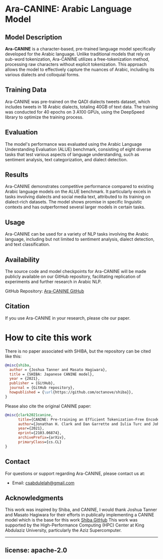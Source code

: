# Ara-CANINE: Arabic Language Model


## Model Description

**Ara-CANINE** is a character-based, pre-trained language model specifically developed for the Arabic language. Unlike traditional models that rely on sub-word tokenization, Ara-CANINE utilizes a free-tokenization method, processing raw characters without explicit tokenization. This approach allows the model to effectively capture the nuances of Arabic, including its various dialects and colloquial forms.

## Training Data

Ara-CANINE was pre-trained on the QADI dialects tweets dataset, which includes tweets in 18 Arabic dialects, totaling 40GB of text data. The training was conducted for 40 epochs on 3 A100 GPUs, using the DeepSpeed library to optimize the training process.

## Evaluation

The model's performance was evaluated using the Arabic Language Understanding Evaluation (ALUE) benchmark, consisting of eight diverse tasks that test various aspects of language understanding, such as sentiment analysis, text categorization, and dialect detection.

## Results

Ara-CANINE demonstrates competitive performance compared to existing Arabic language models on the ALUE benchmark. It particularly excels in tasks involving dialects and social media text, attributed to its training on dialect-rich datasets. The model shows promise in specific linguistic contexts and has outperformed several larger models in certain tasks.

## Usage

Ara-CANINE can be used for a variety of NLP tasks involving the Arabic language, including but not limited to sentiment analysis, dialect detection, and text classification.

## Availability

The source code and model checkpoints for Ara-CANINE will be made publicly available on our GitHub repository, facilitating replication of experiments and further research in Arabic NLP.

GitHub Repository: [Ara-CANINE GitHub](https://github.com/CsAbdulelah/Ara-CANINE.git)

## Citation

If you use Ara-CANINE in your research, please cite our paper.
# How to cite this work

There is no paper associated with SHIBA, but the repository can be cited like this:

```bibtex
@misc{shiba,
  author = {Joshua Tanner and Masato Hagiwara},
  title = {SHIBA: Japanese CANINE model},
  year = {2021},
  publisher = {GitHub},
  journal = {GitHub repository},
  howpublished = {\url{https://github.com/octanove/shiba}},
}
```

Please also cite the original CANINE paper:
```bibtex
@misc{clark2021canine,
      title={CANINE: Pre-training an Efficient Tokenization-Free Encoder for Language Representation}, 
      author={Jonathan H. Clark and Dan Garrette and Iulia Turc and John Wieting},
      year={2021},
      eprint={2103.06874},
      archivePrefix={arXiv},
      primaryClass={cs.CL}
}
```

## Contact

For questions or support regarding Ara-CANINE, please contact us at:

- Email: [csabdulelah@gmail.com](mailto:csabdulelah@gmail.com)

## Acknowledgments

This work was inspired by Shiba, and CANINE,  I would thank Joshua Tanner and Masato Hagiwara for their efforts in publically implementing a CANINE model which is the base for this work [Shiba GitHub](https://github.com/octanove/shiba.git) This work was supported by the High-Performance Computing (HPC) Center at King Abdulaziz University, particularly the Aziz Supercomputer.









---
license: apache-2.0
---


